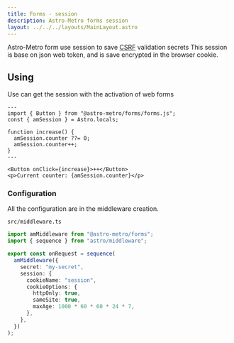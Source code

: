 ```yaml
---
title: Forms - session
description: Astro-Metro forms session
layout: ../../../layouts/MainLayout.astro
---
```


Astro-Metro form use session to save [CSRF](https://developer.mozilla.org/en-US/docs/Glossary/CSRF) validation secrets
This session is base on json web token, and is save encrypted in the browser cookie.

## Using

Use can get the session with the activation of web forms

```astro
---
import { Button } from "@astro-metro/forms/forms.js";
const { amSession } = Astro.locals;

function increase() {
  amSession.counter ??= 0;
  amSession.counter++;
}
---

<Button onClick={increase}>++</Button>
<p>Current counter: {amSession.counter}</p>
```

### Configuration

All the configuration are in the middleware creation.

`src/middleware.ts`

```ts
import amMiddleware from "@astro-metro/forms";
import { sequence } from "astro/middleware";

export const onRequest = sequence(
  amMiddleware({
    secret: "my-secret",
    session: {
      cookieName: "session",
      cookieOptions: {
        httpOnly: true,
        sameSite: true,
        maxAge: 1000 * 60 * 60 * 24 * 7,
      },
    },
  })
);
```
